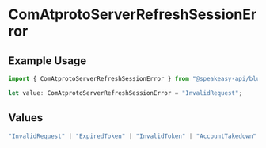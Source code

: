 # ComAtprotoServerRefreshSessionError

## Example Usage

```typescript
import { ComAtprotoServerRefreshSessionError } from "@speakeasy-api/bluesky/models/errors";

let value: ComAtprotoServerRefreshSessionError = "InvalidRequest";
```

## Values

```typescript
"InvalidRequest" | "ExpiredToken" | "InvalidToken" | "AccountTakedown"
```